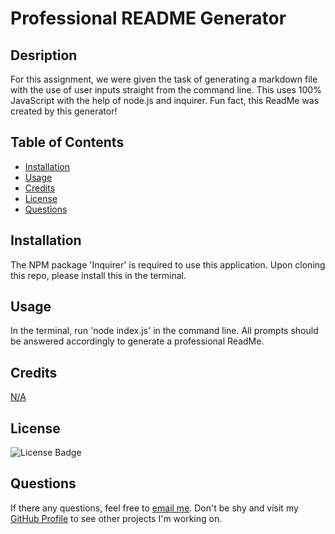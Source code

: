 # Professional README Generator

## Desription
For this assignment, we were given the task of generating a markdown file with the use of user inputs straight from the command line. This uses 100% JavaScript with the help of node.js and inquirer. Fun fact, this ReadMe was created by this generator!

## Table of Contents
- [Installation](#installation)
- [Usage](#usage)
- [Credits](#credits)
- [License](#license)
- [Questions](#questions)

## Installation
The NPM package 'Inquirer' is required to use this application. Upon cloning this repo, please install this in the terminal.
    
## Usage
In the terminal, run 'node index.js' in the command line. All prompts should be answered accordingly to generate a professional ReadMe.

## Credits
[N/A](https://github.com/N/A)

## License
![License Badge](https://img.shields.io/static/v1?label=license&message=None&color=blue)

## Questions
If there any questions, feel free to [email me](mailto:dejesusf@uw.edu). Don't be shy and visit my [GitHub Profile](https://github.com/dejesusf) to see other projects I'm working on.